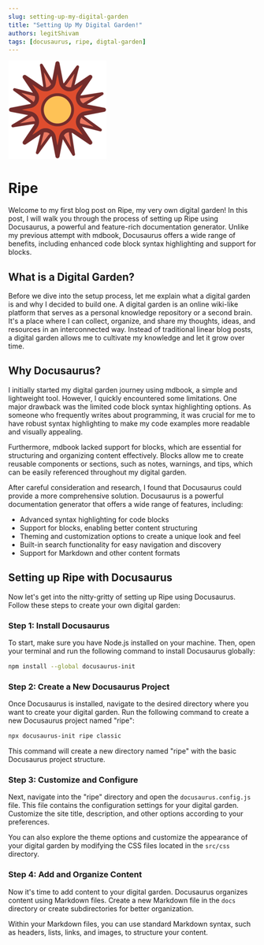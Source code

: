 ```yaml
---
slug: setting-up-my-digital-garden
title: "Setting Up My Digital Garden!"
authors: legitShivam
tags: [docusaurus, ripe, digtal-garden]
---
```


<p align="center">

![ripe](./assets/ripe-200x200.png)

<h1>Ripe</h1>
</p>

Welcome to my first blog post on Ripe, my very own digital garden! In this post, I will walk you through the process of setting up Ripe using Docusaurus, a powerful and feature-rich documentation generator. Unlike my previous attempt with mdbook, Docusaurus offers a wide range of benefits, including enhanced code block syntax highlighting and support for blocks.

## What is a Digital Garden?

Before we dive into the setup process, let me explain what a digital garden is and why I decided to build one. A digital garden is an online wiki-like platform that serves as a personal knowledge repository or a second brain. It's a place where I can collect, organize, and share my thoughts, ideas, and resources in an interconnected way. Instead of traditional linear blog posts, a digital garden allows me to cultivate my knowledge and let it grow over time.

## Why Docusaurus?

I initially started my digital garden journey using mdbook, a simple and lightweight tool. However, I quickly encountered some limitations. One major drawback was the limited code block syntax highlighting options. As someone who frequently writes about programming, it was crucial for me to have robust syntax highlighting to make my code examples more readable and visually appealing.

Furthermore, mdbook lacked support for blocks, which are essential for structuring and organizing content effectively. Blocks allow me to create reusable components or sections, such as notes, warnings, and tips, which can be easily referenced throughout my digital garden.

After careful consideration and research, I found that Docusaurus could provide a more comprehensive solution. Docusaurus is a powerful documentation generator that offers a wide range of features, including:

- Advanced syntax highlighting for code blocks
- Support for blocks, enabling better content structuring
- Theming and customization options to create a unique look and feel
- Built-in search functionality for easy navigation and discovery
- Support for Markdown and other content formats

## Setting up Ripe with Docusaurus

Now let's get into the nitty-gritty of setting up Ripe using Docusaurus. Follow these steps to create your own digital garden:

### Step 1: Install Docusaurus

To start, make sure you have Node.js installed on your machine. Then, open your terminal and run the following command to install Docusaurus globally:

```bash
npm install --global docusaurus-init
```

### Step 2: Create a New Docusaurus Project

Once Docusaurus is installed, navigate to the desired directory where you want to create your digital garden. Run the following command to create a new Docusaurus project named "ripe":

```bash
npx docusaurus-init ripe classic
```

This command will create a new directory named "ripe" with the basic Docusaurus project structure.

### Step 3: Customize and Configure

Next, navigate into the "ripe" directory and open the `docusaurus.config.js` file. This file contains the configuration settings for your digital garden. Customize the site title, description, and other options according to your preferences.

You can also explore the theme options and customize the appearance of your digital garden by modifying the CSS files located in the `src/css` directory.

### Step 4: Add and Organize Content

Now it's time to add content to your digital garden. Docusaurus organizes content using Markdown files. Create a new Markdown file in the `docs` directory or create subdirectories for better organization.

Within your Markdown files, you can use standard Markdown syntax, such as headers, lists, links, and images, to structure your content.
